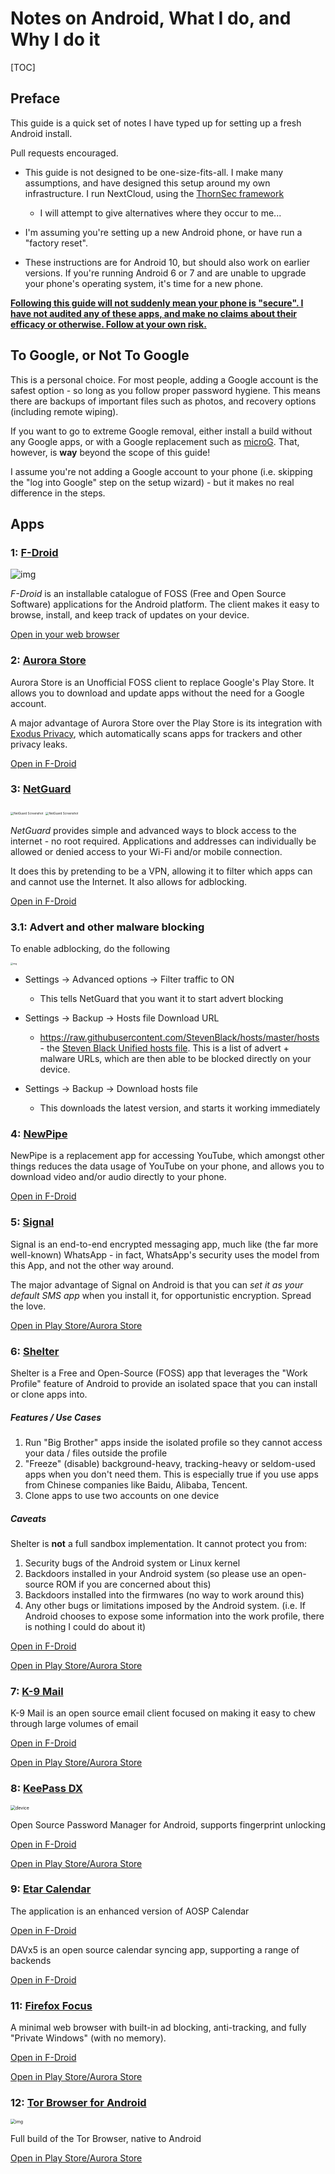 # Notes on Android, What I do, and Why I do it

[TOC]

## Preface

This guide is a quick set of notes I have typed up for setting up a fresh Android install.

Pull requests encouraged.

* This guide is not designed to be one-size-fits-all. I make many assumptions, and have designed this setup around my own infrastructure. I run NextCloud, using the  [ThornSec framework](https://github.com/privacyint/thornsec)
  * I will attempt to give alternatives where they occur to me...

* I'm assuming you're setting up a new Android phone, or have run a "factory reset".

* These instructions are for Android 10, but should also work on earlier versions. If you're running Android 6 or 7 and are unable to upgrade your phone's operating system, it's time for a new phone.

<u>**Following this guide will not suddenly mean your phone is "secure". I have not audited any of these apps, and make no claims about their efficacy or otherwise. Follow at your own risk.**</u>

## To Google, or Not To Google

This is a personal choice. For most people, adding a Google account is the safest option - so long as you follow proper password hygiene. This means there are backups of important files such as photos, and recovery options (including remote wiping).

If you want to go to extreme Google removal, either install a build without any Google apps, or with a Google replacement such as [microG](https://microg.org). That, however, is **way** beyond the scope of this guide!

I assume you're not adding a Google account to your phone (i.e. skipping the "log into Google" step on the setup wizard) - but it makes no real difference in the steps.

## Apps

### 1: [F-Droid](https://f-droid.org/)

![img](https://f-droid.org//assets/fdroid-screenshot-en.png)

*F-Droid* is an installable catalogue of FOSS (Free and Open Source  Software) applications for the Android platform. The client makes it  easy to browse, install, and keep track of updates on your device.

[Open in your web browser](https://f-droid.org)

### 2: [Aurora Store](https://auroraoss.com/)

Aurora Store is an Unofficial FOSS client to replace Google's Play Store. It allows you to download and update apps without the need for a Google account.

A major advantage of Aurora Store over the Play Store is its integration with [Exodus Privacy](https://exodus-privacy.eu.org/en/), which automatically scans apps for trackers and other privacy leaks.

[Open in F-Droid](https://f-droid.org/en/packages/com.aurora.store)

### 3: [NetGuard](https://github.com/M66B/NetGuard/)

<img src="https://raw.githubusercontent.com/M66B/NetGuard/master/screenshots/01-main.png" alt="NetGuard Screenshot" style="zoom: 33%;" />  <img src="https://raw.githubusercontent.com/M66B/NetGuard/master/screenshots/02-main-details.png" alt="NetGuard Screenshot" style="zoom:33%;" />

*NetGuard* provides simple and advanced ways to block access to the internet - no root required. Applications and addresses can individually be allowed or denied access to your Wi-Fi and/or mobile connection.

It does this by pretending to be a VPN, allowing it to filter which apps can and cannot use the Internet. It also allows for adblocking.

[Open in F-Droid](https://f-droid.org/en/packages/eu.faircode.netguard/)

### 3.1: Advert and other malware blocking

To enable adblocking, do the following

<img src="https://raw.githubusercontent.com/M66B/NetGuard/master/screenshots/33-settings-advanced.png" alt="img" style="zoom:25%;" /> 

* Settings → Advanced options → Filter traffic to ON
  * This tells NetGuard that you want it to start advert blocking

* Settings → Backup → Hosts file Download URL
  * https://raw.githubusercontent.com/StevenBlack/hosts/master/hosts - the [Steven Black Unified hosts file](https://github.com/StevenBlack/hosts). This is a list of advert + malware URLs, which are then able to be blocked directly on your device.
* Settings → Backup → Download hosts file
  * This downloads the latest version, and starts it working immediately

### 4: [NewPipe](https://newpipe.schabi.org/)

NewPipe is a replacement app for accessing YouTube, which amongst other things reduces the data usage of YouTube on your phone, and allows you to download video and/or audio directly to your phone.

[Open in F-Droid](https://f-droid.org/en/packages/org.schabi.newpipe)

### 5: [Signal](https://signal.org/)

Signal is an end-to-end encrypted messaging app, much like (the far more well-known) WhatsApp - in fact, WhatsApp's security uses the model from this App, and not the other way around.

The major advantage of Signal on Android is that you can *set it as your default SMS app* when you install it, for opportunistic encryption. Spread the love.

[Open in Play Store/Aurora Store](https://play.google.com/store/apps/details?id=org.thoughtcrime.securesms)

### 6: [Shelter](https://github.com/PeterCxy/Shelter)

Shelter is a Free and Open-Source (FOSS) app that leverages the "Work  Profile" feature of Android to provide an isolated space that you can install or clone apps into.

##### Features / Use Cases

1. Run "Big Brother" apps inside the isolated profile so they cannot access your data / files outside the profile
2. "Freeze" (disable) background-heavy, tracking-heavy or seldom-used  apps when you don't need them. This is especially true if you use apps  from Chinese companies like Baidu, Alibaba, Tencent.
3. Clone apps to use two accounts on one device

##### Caveats

Shelter is **not** a full sandbox implementation. It cannot protect you from:

1. Security bugs of the Android system or Linux kernel
2. Backdoors installed in your Android system (so please use an open-source ROM if you are concerned about this)
3. Backdoors installed into the firmwares (no way to work around this)
4. Any other bugs or limitations imposed by the Android system. (i.e.  If Android chooses to expose some information into the work profile,  there is nothing I could do about it)

[Open in F-Droid](https://f-droid.org/en/packages/net.typeblog.shelter)

[Open in Play Store/Aurora Store](https://play.google.com/store/apps/details?id=net.typeblog.shelter)

### 7: [K-9 Mail](https://k9mail.github.io/)

K-9 Mail is an open source email client focused on making it easy to chew through large volumes of email

[Open in F-Droid](https://f-droid.org/en/packages/com.fsck.k9)

[Open in Play Store/Aurora Store](https://play.google.com/store/apps/details?id=com.fsck.k9)

### 8: [KeePass DX](https://www.keepassdx.com/)

<img src="https://www.keepassdx.com/img/device.png" alt="device" style="zoom:50%;" />

Open Source Password Manager for Android, supports fingerprint unlocking

[Open in F-Droid](https://f-droid.org/en/packages/com.kunzisoft.keepass.libre)

[Open in Play Store/Aurora Store](https://play.google.com/store/apps/details?id=com.kunzisoft.keepass.free)

### 9: [Etar Calendar](https://github.com/Etar-Group/Etar-Calendar)

The application is an enhanced version of AOSP Calendar

[Open in F-Droid](https://f-droid.org/en/packages/ws.xsoh.etar)

DAVx5 is an open source calendar syncing app, supporting a range of backends

[Open in F-Droid](https://f-droid.org/en/packages/at.bitfire.davdroid)

### 11: [Firefox Focus](https://support.mozilla.org/en-US/kb/focus)

A minimal web browser with built-in ad blocking, anti-tracking, and fully "Private Windows" (with no memory).

[Open in F-Droid](https://f-droid.org/en/packages/org.mozilla.klar/)

[Open in Play Store/Aurora Store](https://play.google.com/store/apps/details?id=org.mozilla.focus)

### 12: [Tor Browser for Android](https://www.torproject.org/download/#android)

<img src="https://www.torproject.org/static/images/tor-browser-mobile-window/png/TBAa-onboarding@2x.png?h=ea944932" alt="img" style="zoom:50%;" />

Full build of the Tor Browser, native to Android

[Open in Play Store/Aurora Store](https://play.google.com/store/apps/details?id=org.torproject.torbrowser)
